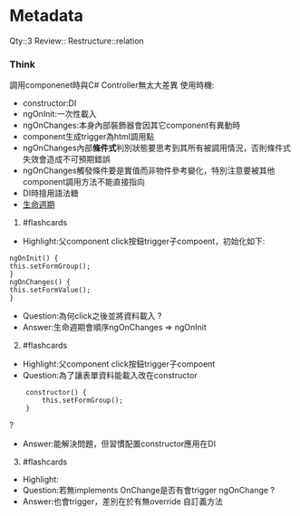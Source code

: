 # Metadata
Qty::3
Review::
Restructure::relation

### Think

調用componenet時與C# Controller無太大差異
使用時機:
- constructor:DI
- ngOnInit:一次性載入
- ngOnChanges:本身內部裝飾器會因其它component有異動時
- component生成trigger為html調用點
- ngOnChanges內部**條件式**判別狀態要思考到其所有被調用情況，否則條件式失效會造成不可預期錯誤
- ngOnChanges觸發條件要是實值而非物件參考變化，特別注意要被其他component調用方法不能直接指向
- DI時擅用語法糖
- [生命週期](https://ithelp.ithome.com.tw/articles/10231105)




1. #flashcards 
- Highlight:父component click按鈕trigger子compoent，初始化如下:
```
ngOnInit() {
this.setFormGroup();
}
ngOnChanges() {
this.setFormValue();
}
```
- Question:為何click之後並將資料載入
?
- Answer:生命週期會順序ngOnChanges => ngOnInit

2. #flashcards 
- Highlight:父component click按鈕trigger子compoent
- Question:為了讓表單資料能載入改在constructor
```
    constructor() {
        this.setFormGroup();
    }
```
?
- Answer:能解決問題，但習慣配置constructor應用在DI

3. #flashcards 
- Highlight:
- Question:若無implements OnChange是否有會trigger ngOnChange
?
- Answer:也會trigger，差別在於有無override 自訂義方法

